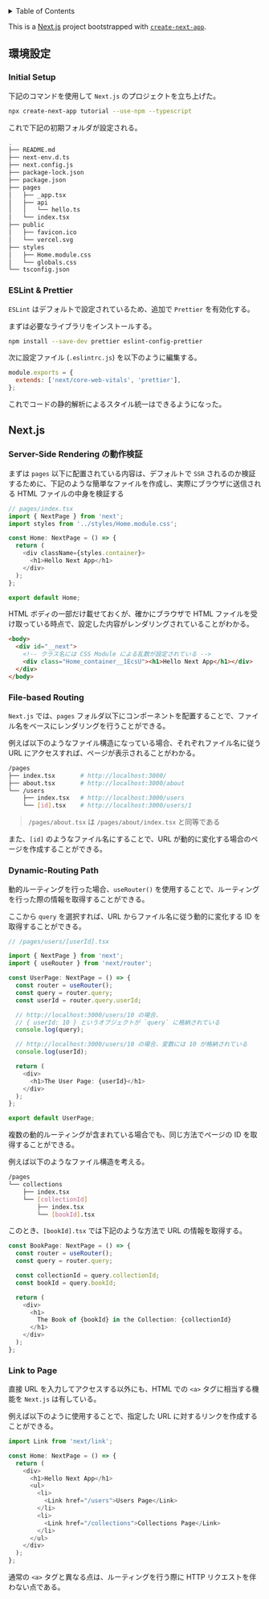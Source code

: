 <!-- START doctoc generated TOC please keep comment here to allow auto update -->
<!-- DON'T EDIT THIS SECTION, INSTEAD RE-RUN doctoc TO UPDATE -->
<details>
<summary>Table of Contents</summary>

- [環境設定](#%E7%92%B0%E5%A2%83%E8%A8%AD%E5%AE%9A)
  - [Initial Setup](#initial-setup)
  - [ESLint & Prettier](#eslint--prettier)
- [Next.js](#nextjs)
  - [Server-Side Rendering の動作検証](#server-side-rendering-%E3%81%AE%E5%8B%95%E4%BD%9C%E6%A4%9C%E8%A8%BC)
  - [File-based Routing](#file-based-routing)
  - [Dynamic-Routing Path](#dynamic-routing-path)
  - [Link to Page](#link-to-page)

</details>
<!-- END doctoc generated TOC please keep comment here to allow auto update -->

This is a [Next.js](https://nextjs.org/) project bootstrapped with [`create-next-app`](https://github.com/vercel/next.js/tree/canary/packages/create-next-app).

## 環境設定

### Initial Setup

下記のコマンドを使用して `Next.js` のプロジェクトを立ち上げた。

```bash
npx create-next-app tutorial --use-npm --typescript
```

これで下記の初期フォルダが設定される。

```bash
.
├── README.md
├── next-env.d.ts
├── next.config.js
├── package-lock.json
├── package.json
├── pages
│   ├── _app.tsx
│   ├── api
│   │   └── hello.ts
│   └── index.tsx
├── public
│   ├── favicon.ico
│   └── vercel.svg
├── styles
│   ├── Home.module.css
│   └── globals.css
└── tsconfig.json
```

### ESLint & Prettier

`ESLint` はデフォルトで設定されているため、追加で `Prettier` を有効化する。

まずは必要なライブラリをインストールする。

```bash
npm install --save-dev prettier eslint-config-prettier
```

次に設定ファイル (`.eslintrc.js`) を以下のように編集する。

```js
module.exports = {
  extends: ['next/core-web-vitals', 'prettier'],
};
```

これでコードの静的解析によるスタイル統一はできるようになった。

## Next.js

### Server-Side Rendering の動作検証

まずは `pages` 以下に配置されている内容は、デフォルトで `SSR` されるのか検証するために、下記のような簡単なファイルを作成し、実際にブラウザに送信される HTML ファイルの中身を検証する

```ts
// pages/index.tsx
import { NextPage } from 'next';
import styles from '../styles/Home.module.css';

const Home: NextPage = () => {
  return (
    <div className={styles.container}>
      <h1>Hello Next App</h1>
    </div>
  );
};

export default Home;
```

HTML ボディの一部だけ載せておくが、確かにブラウザで HTML ファイルを受け取っている時点で、設定した内容がレンダリングされていることがわかる。

```html
<body>
  <div id="__next">
    <!-- クラス名には CSS Module による乱数が設定されている -->
    <div class="Home_container__1EcsU"><h1>Hello Next App</h1></div>
  </div>
</body>
```

### File-based Routing

`Next.js` では、`pages` フォルダ以下にコンポーネントを配置することで、ファイル名をベースにレンダリングを行うことができる。

例えば以下のようなファイル構造になっている場合、それぞれファイル名に従う URL にアクセスすれば、ページが表示されることがわかる。

```bash
/pages
├── index.tsx       # http://localhost:3000/
├── about.tsx       # http://localhost:3000/about
└── /users
    ├── index.tsx   # http://localhost:3000/users
    └── [id].tsx    # http://localhost:3000/users/1
```

> `/pages/about.tsx` は `/pages/about/index.tsx` と同等である

また、`[id]` のようなファイル名にすることで、URL が動的に変化する場合のページを作成することができる。

### Dynamic-Routing Path

動的ルーティングを行った場合、`useRouter()` を使用することで、ルーティングを行った際の情報を取得することができる。

ここから `query` を選択すれば、URL からファイル名に従う動的に変化する ID を取得することができる。

```ts
// /pages/users/[userId].tsx

import { NextPage } from 'next';
import { useRouter } from 'next/router';

const UserPage: NextPage = () => {
  const router = useRouter();
  const query = router.query;
  const userId = router.query.userId;

  // http://localhost:3000/users/10 の場合、
  // { userId: 10 } というオブジェクトが `query` に格納されている
  console.log(query);

  // http://localhost:3000/users/10 の場合、変数には 10 が格納されている
  console.log(userId);

  return (
    <div>
      <h1>The User Page: {userId}</h1>
    </div>
  );
};

export default UserPage;
```

複数の動的ルーティングが含まれている場合でも、同じ方法でページの ID を取得することができる。

例えば以下のようなファイル構造を考える。

```bash
/pages
└── collections
    ├── index.tsx
    └── [collectionId]
        ├── index.tsx
        └── [bookId].tsx
```

このとき、`[bookId].tsx` では下記のような方法で URL の情報を取得する。

```ts
const BookPage: NextPage = () => {
  const router = useRouter();
  const query = router.query;

  const collectionId = query.collectionId;
  const bookId = query.bookId;

  return (
    <div>
      <h1>
        The Book of {bookId} in the Collection: {collectionId}
      </h1>
    </div>
  );
};
```

### Link to Page

直接 URL を入力してアクセスする以外にも、HTML での `<a>` タグに相当する機能を `Next.js` は有している。

例えば以下のように使用することで、指定した URL に対するリンクを作成することができる。

```ts
import Link from 'next/link';

const Home: NextPage = () => {
  return (
    <div>
      <h1>Hello Next App</h1>
      <ul>
        <li>
          <Link href="/users">Users Page</Link>
        </li>
        <li>
          <Link href="/collections">Collections Page</Link>
        </li>
      </ul>
    </div>
  );
};
```

通常の `<a>` タグと異なる点は、ルーティングを行う際に HTTP リクエストを伴わない点である。

